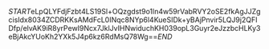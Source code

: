 $START$eLpQLYFdjFzbt4LS19Sl+OQzgdst9o1ln4w59rVabRVY2oSE2fkAgJJZgcisIdx8034ZCDRKKsAMdFcL0INqc8NYp6l4KueSIDk+yBAjPnvir5LQJ9j2QFIDfp/elvAK9iR8yrPewI9Ncx7JklJvIHNwiduchKH039opL3Guyr2eJzzbcHLKy3eBjAkcYUoKh2YXk5J4p6kz6RdMsQ78Wg==$END$